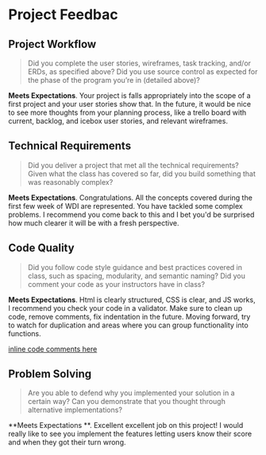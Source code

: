 # Project Feedbac

## Project Workflow

>Did you complete the user stories, wireframes, task tracking, and/or ERDs, as specified above? Did you use source control as expected for the phase of the program you’re in (detailed above)?

**Meets Expectations**. Your project is falls appropriately into the scope of a first project and your user stories show that. In the future, it would be nice to see more thoughts from your planning process, like a trello board with current, backlog, and icebox user stories, and relevant wireframes.

## Technical Requirements

>Did you deliver a project that met all the technical requirements? Given what the class has covered so far, did you build something that was reasonably complex?

**Meets Expectations**. Congratulations.  All the concepts covered during the first few week of WDI are represented.  You have tackled some complex problems. I recommend you come back to this and I bet you'd be surprised how much clearer it will be with a fresh perspective.

## Code Quality

>Did you follow code style guidance and best practices covered in class, such as spacing, modularity, and semantic naming? Did you comment your code as your instructors have in class?

**Meets Expectations**. Html is clearly structured, CSS is clear, and JS works, I recommend you check your code in a validator.  Make sure to clean up code, remove comments, fix indentation in the future. Moving forward, try to watch for duplication and areas where you can group functionality into functions.

[inline code comments here](https://github.com/qadriyyah119/WDI-Project-1/compare/master...nolds9:feedback)

## Problem Solving

>Are you able to defend why you implemented your solution in a certain way? Can you demonstrate that you thought through alternative implementations?

**Meets Expectations **. Excellent excellent job on this project! I would really like to see you implement the features letting users know their score and when they got their turn wrong.
